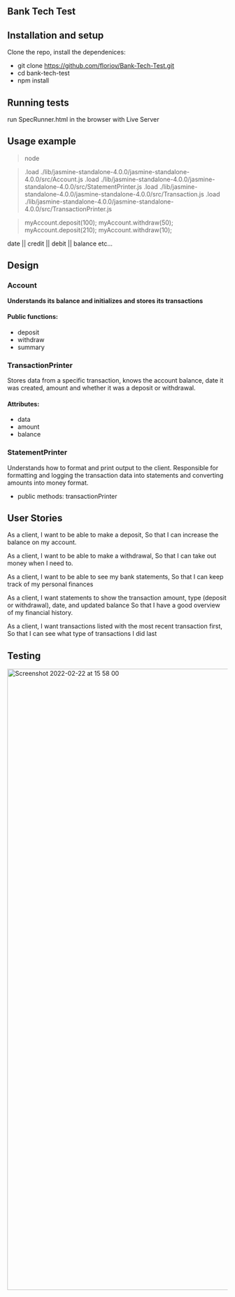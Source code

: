 ## Bank Tech Test

## Installation and setup
 Clone the repo, install the dependenices:
 * git clone https://github.com/floriov/Bank-Tech-Test.git 
 * cd bank-tech-test
 * npm install

 ## Running tests
 run SpecRunner.html in the browser with Live Server

 ## Usage example
 > node 

 > .load ./lib/jasmine-standalone-4.0.0/jasmine-standalone-4.0.0/src/Account.js
 > .load ./lib/jasmine-standalone-4.0.0/jasmine-standalone-4.0.0/src/StatementPrinter.js
 > .load ./lib/jasmine-standalone-4.0.0/jasmine-standalone-4.0.0/src/Transaction.js
 > .load ./lib/jasmine-standalone-4.0.0/jasmine-standalone-4.0.0/src/TransactionPrinter.js

 > myAccount.deposit(100);
 > myAccount.withdraw(50);
 > myAccount.deposit(210);
 > myAccount.withdraw(10);
 
date || credit || debit || balance
etc...

 
## Design

 ### Account
 **Understands its balance and initializes and stores its transactions**
#### Public functions:
* deposit
* withdraw
* summary

### TransactionPrinter
Stores data from a specific transaction, knows the account balance, date it was created, amount and whether it was a deposit or withdrawal.
#### Attributes:
* data
* amount
* balance

### StatementPrinter
Understands how to format and print output to the client. Responsible for formatting and logging the transaction data into statements and converting amounts into money format.
* public methods:
transactionPrinter

## User Stories
As a client,
I want to be able to make a deposit, 
So that I can increase the balance on my account.

As a client, 
I want to be able to make a withdrawal,
So that I can take out money when I need to.

As a client,
I want to be able to see my bank statements,
So that I can keep track of my personal finances

As a client,
I want statements to show the transaction amount, type (deposit or withdrawal), date, and updated balance
So that I have a good overview of my financial history.

As a client, 
I want transactions listed with the most recent transaction first,
So that I can see what type of transactions I did last

## Testing 
<img width="1421" alt="Screenshot 2022-02-22 at 15 58 00" src="https://user-images.githubusercontent.com/97796341/155181534-bcd340b4-8c83-4512-83fa-b854fe460e44.png">

